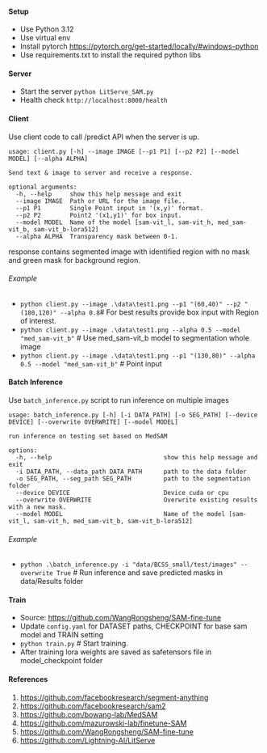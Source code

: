 #### Setup
- Use Python 3.12
- Use virtual env
- Install pytorch https://pytorch.org/get-started/locally/#windows-python
- Use requirements.txt to install the required python libs

#### Server
- Start the server `python LitServe_SAM.py`
- Health check `http://localhost:8000/health`

#### Client 
Use client code to call /predict API when the server is up.

```
usage: client.py [-h] --image IMAGE [--p1 P1] [--p2 P2] [--model MODEL] [--alpha ALPHA]

Send text & image to server and receive a response.

optional arguments:  
  -h, --help     show this help message and exit  
  --image IMAGE  Path or URL for the image file..  
  --p1 P1        Single Point input in '(x,y)' format.
  --p2 P2        Point2 '(x1,y1)' for box input.
  --model MODEL  Name of the model [sam-vit_l, sam-vit_h, med_sam-vit_b, sam-vit_b-lora512]
  --alpha ALPHA  Transparency mask between 0-1.
```
response contains segmented image with identified region with no mask and green mask for background region.
###### Example
- `python client.py --image .\data\test1.png --p1 "(60,40)" --p2 "(180,120)" --alpha 0.8`# For best results provide box input with Region of interest.
- `python client.py --image .\data\test1.png --alpha 0.5 --model "med_sam-vit_b"` # Use med_sam-vit_b model to segmentation whole image  
- `python client.py --image .\data\test1.png --p1 "(130,80)" --alpha 0.5 --model "med_sam-vit_b"` # Point input 

#### Batch Inference 
Use `batch_inference.py` script to run inference on multiple images
```
usage: batch_inference.py [-h] [-i DATA_PATH] [-o SEG_PATH] [--device DEVICE] [--overwrite OVERWRITE] [--model MODEL]

run inference on testing set based on MedSAM

options:
  -h, --help                               show this help message and exit
  -i DATA_PATH, --data_path DATA_PATH      path to the data folder
  -o SEG_PATH, --seg_path SEG_PATH         path to the segmentation folder
  --device DEVICE                          Device cuda or cpu
  --overwrite OVERWRITE                    Overwrite existing results with a new mask.
  --model MODEL                            Name of the model [sam-vit_l, sam-vit_h, med_sam-vit_b, sam-vit_b-lora512]

```
###### Example
- `python .\batch_inference.py -i "data/BCSS_small/test/images" --overwrite True` # Run inference and save predicted masks in data/Results folder

#### Train
- Source: https://github.com/WangRongsheng/SAM-fine-tune
- Update `config.yaml` for DATASET paths, CHECKPOINT for base sam model and TRAIN setting
- `python train.py` # Start training.
- After training lora weights are saved as safetensors file in model_checkpoint folder

#### References
1. https://github.com/facebookresearch/segment-anything
2. https://github.com/facebookresearch/sam2
3. https://github.com/bowang-lab/MedSAM
4. https://github.com/mazurowski-lab/finetune-SAM
5. https://github.com/WangRongsheng/SAM-fine-tune
6. https://github.com/Lightning-AI/LitServe
